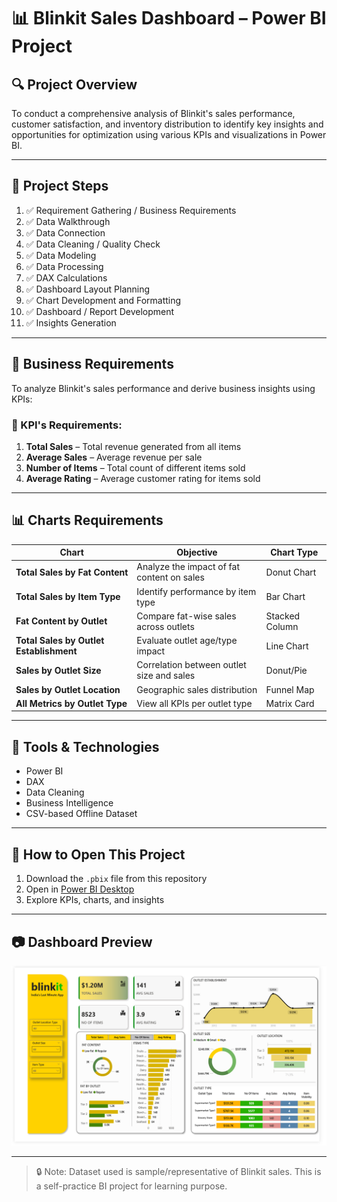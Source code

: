 # 📊 Blinkit Sales Dashboard – Power BI Project

## 🔍 Project Overview

To conduct a comprehensive analysis of Blinkit's sales performance, customer satisfaction, and inventory distribution to identify key insights and opportunities for optimization using various KPIs and visualizations in Power BI.

---

## 📁 Project Steps

1. ✅ Requirement Gathering / Business Requirements  
2. ✅ Data Walkthrough  
3. ✅ Data Connection  
4. ✅ Data Cleaning / Quality Check  
5. ✅ Data Modeling  
6. ✅ Data Processing  
7. ✅ DAX Calculations  
8. ✅ Dashboard Layout Planning  
9. ✅ Chart Development and Formatting  
10. ✅ Dashboard / Report Development  
11. ✅ Insights Generation  

---

## 📌 Business Requirements

To analyze Blinkit's sales performance and derive business insights using KPIs:

### 🎯 KPI's Requirements:

1. **Total Sales** – Total revenue generated from all items  
2. **Average Sales** – Average revenue per sale  
3. **Number of Items** – Total count of different items sold  
4. **Average Rating** – Average customer rating for items sold  

---

## 📊 Charts Requirements

| Chart | Objective | Chart Type |
|-------|-----------|------------|
| **Total Sales by Fat Content** | Analyze the impact of fat content on sales | Donut Chart |
| **Total Sales by Item Type** | Identify performance by item type | Bar Chart |
| **Fat Content by Outlet** | Compare fat-wise sales across outlets | Stacked Column |
| **Total Sales by Outlet Establishment** | Evaluate outlet age/type impact | Line Chart |
| **Sales by Outlet Size** | Correlation between outlet size and sales | Donut/Pie |
| **Sales by Outlet Location** | Geographic sales distribution | Funnel Map |
| **All Metrics by Outlet Type** | View all KPIs per outlet type | Matrix Card |

---

## 🧮 Tools & Technologies

- Power BI  
- DAX  
- Data Cleaning  
- Business Intelligence  
- CSV-based Offline Dataset  

---

## 📌 How to Open This Project

1. Download the `.pbix` file from this repository  
2. Open in [Power BI Desktop](https://powerbi.microsoft.com/en-us/downloads/)  
3. Explore KPIs, charts, and insights  

---
## 📷 Dashboard Preview

![Dashboard Preview](Images/blinkit_ss.png)


---

> 🔒 Note: Dataset used is sample/representative of Blinkit sales. This is a self-practice BI project for learning purpose.
